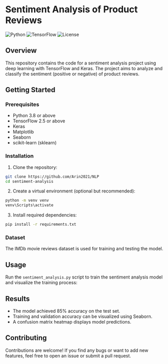 # Sentiment Analysis of Product Reviews

![Python](https://img.shields.io/badge/python-3.8%2B-blue.svg)
![TensorFlow](https://img.shields.io/badge/tensorflow-2.5%2B-orange.svg)
![License](https://img.shields.io/badge/license-MIT-green.svg)

## Overview

This repository contains the code for a sentiment analysis project using deep learning with TensorFlow and Keras. The project aims to analyze and classify the sentiment (positive or negative) of product reviews.

## Getting Started

### Prerequisites

- Python 3.8 or above
- TensorFlow 2.5 or above
- Keras
- Matplotlib
- Seaborn
- scikit-learn (sklearn)

### Installation

1. Clone the repository:

```bash
git clone https://github.com/Arin2021/NLP
cd sentiment-analysis
```

2. Create a virtual environment (optional but recommended):
```bash
python -m venv venv
venv\Scripts\activate
```


3. Install required dependencies:

```bash
pip install -r requirements.txt
```


### Dataset

The IMDb movie reviews dataset is used for training and testing the model.

## Usage

Run the `sentiment_analysis.py` script to train the sentiment analysis model and visualize the training process:


## Results

- The model achieved 85% accuracy on the test set.
- Training and validation accuracy can be visualized using Seaborn.
- A confusion matrix heatmap displays model predictions.


## Contributing

Contributions are welcome! If you find any bugs or want to add new features, feel free to open an issue or submit a pull request.

